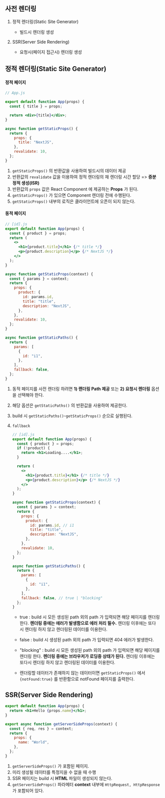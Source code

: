 ## 사전 렌더링

1. 정적 렌더링(Static Site Generator)

   - 빌드시 렌더링 생성

2. SSR(Server Side Rendering)

   - 요청시(페이지 접근시) 렌더링 생성

## 정적 렌더링(Static Site Generator)

#### 정적 페이지

```jsx
// App.js

export default function App(props) {
  const { title } = props;

  return <div>{title}</div>;
}

async function getStaticProps() {
  return {
    props: {
      title: "NextJS",
    },
    revalidate: 10,
  };
}
```

1. `getStaticProps()` 의 반환값을 사용하여 빌드시의 데이터 제공
2. 반환값의 `revalidate` 값을 이용하여 정적 렌더링의 재 렌더링 시간 할당 => **증분 정적 생성(ISR)**
3. 반환값의 `props` 값은 React Component 에 제공하는 **Props** 가 된다.
4. `getStaticProps()` 가 있으면 Component 렌더링 전에 수행된다.
5. `getStaticProps()` 내부의 로직은 클라이언트에 오픈이 되지 않는다.

#### 동적 페이지

```jsx
// [id].js
export default function App(props) {
  const { product } = props;
  return (
    <>
      <h1>{product.title}</h1> {/* title */}
      <p>{product.description}</p> {/* NextJS */}
    </>
  );
}

async function getStaticProps(context) {
  const { params } = context;
  return {
    props: {
      product: {
        id: params.id,
        title: "title",
        description: "NextJS",
      },
    },
    revalidate: 10,
  };
}

async function getStaticPaths() {
  return {
    params: [
      {
        id: "i1",
      },
    ],
    fallback: false,
  };
}
```

1. 동적 페이지를 사전 렌더링 하려면 **1) 랜더링 Path 제공** 또는 **2) 요청시 렌더링** 옵션을 선택해야 한다.
2. 해당 옵션은 `getStaticPaths()` 의 반환값을 사용하여 제공한다.
3. build 시 `getStaticPaths()`-`getStaticProps()` 순으로 실행된다.
4. `fallback`

   ```jsx
   // [id].js
   export default function App(props) {
     const { product } = props;
     if (!product) {
       return <h1>Loading....</h1>;
     }

     return (
       <>
         <h1>{product.title}</h1> {/* title */}
         <p>{product.description}</p> {/* NextJS */}
       </>
     );
   }

   async function getStaticProps(context) {
     const { params } = context;
     return {
       props: {
         product: {
           id: params.id, // i1
           title: "title",
           description: "NextJS",
         },
       },
       revalidate: 10,
     };
   }

   async function getStaticPaths() {
     return {
       params: [
         {
           id: "i1",
         },
       ],
       fallback: false, // true | "blocking"
     };
   }
   ```

   - true
     : build 시 모든 생성된 path 외의 path 가 입력되면 해당 페이지를 렌더링 한다. **렌더링 중에는 에러가 발생함으로 에러 처리 필수.** 렌더링 이후에는 또다시 렌더링 하지 않고 렌더링된 데이터를 이용한다.

   - false
     : build 시 생성된 path 외의 path 가 입력되면 404 에러가 발생한다.

   - "blocking"
     : build 시 모든 생성된 path 외의 path 가 입력되면 해당 페이지를 렌더링 한다. **렌더링 중에는 브라우저가 로딩중 상태가 된다.** 렌더링 이후에는 또다시 렌더링 하지 않고 렌더링된 데이터를 이용한다.

   - 렌더링할 데이터가 존재하지 않는 데이터이면 `getStaticProps()` 에서 `{notFound:true}` 를 반환함으로 notFound 페이지를 출력한다.

## SSR(Server Side Rendering)

```jsx
export default function App(props) {
  return <h1>Hello {props.name}</h1>;
}

export async function getServerSideProps(context) {
  const { req, res } = context;
  return {
    props: {
      name: "World",
    },
  };
}
```

1. `getServerSideProps()` 가 포함된 페이지.
2. 미리 생성될 데이터를 특정지을 수 없을 때 수행
3. SSR 페이지는 build 시 **HTML** 파일이 생성되지 않는다.
4. `getServerSideProps()` 파라메터 **context** 내부에 `HttpRequest, HttpResponse` 가 포함되어 있다.
